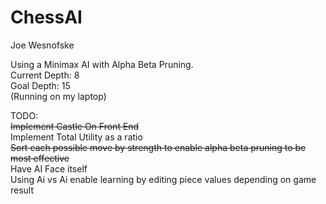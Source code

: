 # ChessAI
Joe Wesnofske

Using a Minimax AI with Alpha Beta Pruning. <br />
Current Depth: 8 <br />
Goal Depth: 15 <br />
(Running on my laptop) <br />

TODO: <br />
<s>Implement Castle On Front End</s> <br />
Implement Total Utility as a ratio <br />
<s>Sort each possible move by strength to enable alpha beta pruning to be most effective</s> <br />
Have AI Face itself <br />
Using Ai vs Ai enable learning by editing piece values depending on game result <br />
